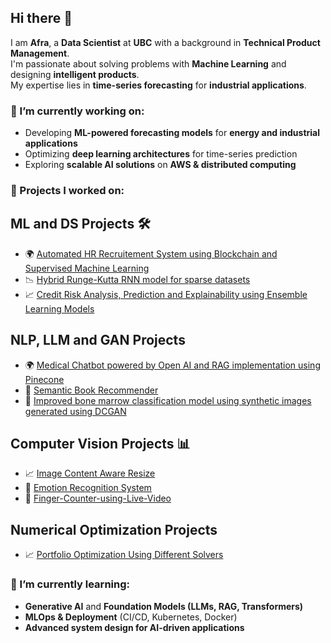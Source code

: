 ## Hi there 👋  

I am **Afra**, a **Data Scientist** at **UBC** with a background in **Technical Product Management**.  
I'm passionate about solving problems with **Machine Learning** and designing **intelligent products**.  
My expertise lies in **time-series forecasting** for **industrial applications**.  

### 🔭 I’m currently working on:
- Developing **ML-powered forecasting models** for **energy and industrial applications**  
- Optimizing **deep learning architectures** for time-series prediction  
- Exploring **scalable AI solutions** on **AWS & distributed computing**   

### 🚀 Projects I worked on:
## ML and DS Projects 🛠️

- 🌍 [Automated HR Recruitement System using Blockchain and Supervised Machine Learning](https://github.com/afraAntara/HRM-Recruitment-System)
- 📉 [Hybrid Runge-Kutta RNN model for sparse datasets](https://github.com/afraAntara/Runge-Kutta-RNN)
- 📈 [Credit Risk Analysis, Prediction and Explainability using Ensemble Learning Models](https://github.com/afraAntara/Credit-Risk-Analysis-Prediction-and-Explainability)
## NLP, LLM and GAN Projects 
- 🌍 [Medical Chatbot powered by Open AI and RAG implementation using Pinecone](https://github.com/afraAntara/Medical_Chatbot)
- 🪻 [Semantic Book Recommender](https://github.com/afraAntara/Semantic_Book_Recommender)
- 🧠 [Improved bone marrow classification model using synthetic images generated using DCGAN](https://github.com/afraAntara/GAN-BoMaCNeT)

## Computer Vision Projects 📊

- 📈 [Image Content Aware Resize](https://github.com/afraAntara/Image-Content-Aware-Resize)
- 🧠 [Emotion Recognition System](https://github.com/afraAntara/Emotion-Recognition-System)
- 🐶 [Finger-Counter-using-Live-Video](https://github.com/afraAntara/Finger-Counter-using-openCV)

## Numerical Optimization Projects
- 📈 [Portfolio Optimization Using Different Solvers](https://github.com/afraAntara/Portfolio_Optimization)

### 🌱 I’m currently learning:
- **Generative AI** and **Foundation Models (LLMs, RAG, Transformers)**  
- **MLOps & Deployment** (CI/CD, Kubernetes, Docker)  
- **Advanced system design for AI-driven applications** 
